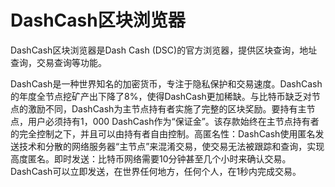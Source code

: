 # DashCash区块浏览器


DashCash区块浏览器是Dash Cash (DSC)的官方浏览器，提供区块查询，地址查询，交易查询等功能。

DashCash是一种世界知名的加密货币，专注于隐私保护和交易速度。DashCash的年度全节点挖矿产出下降了8%，使得DashCash更加稀缺。与比特币缺乏对节点的激励不同，DashCash为主节点持有者实施了完整的区块奖励。要持有主节点，用户必须持有1，000 DashCash作为“保证金”。该存款始终在主节点持有者的完全控制之下，并且可以由持有者自由控制。高匿名性：DashCash使用匿名发送技术和分散的网络服务器“主节点”来混淆交易，使交易无法被跟踪和查询，实现高度匿名。即时发送：比特币网络需要10分钟甚至几个小时来确认交易。DashCash可以立即发送，在世界任何地方，任何个人，在1秒内完成交易。
